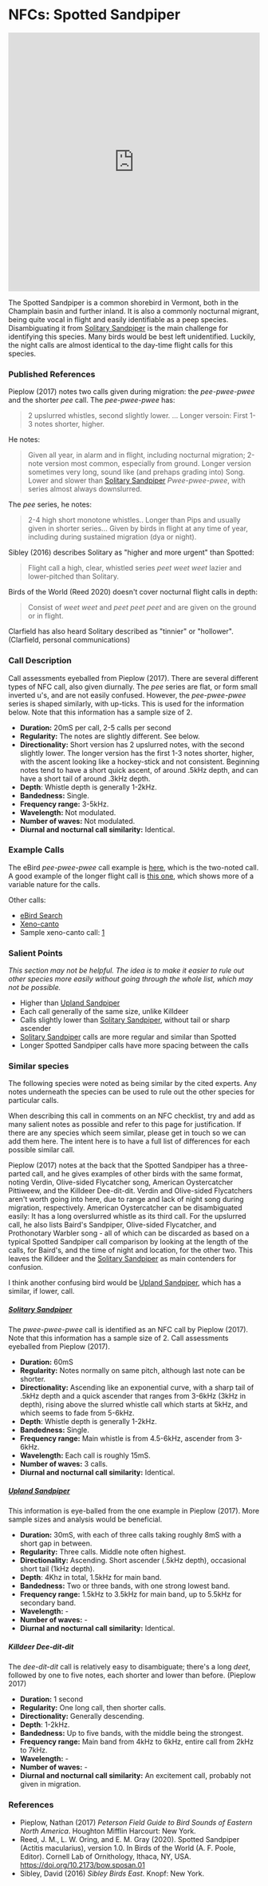 # NFCs: Spotted Sandpiper

<iframe width="640" height="518" src="https://macaulaylibrary.org/asset/242447541/embed/640" frameborder="0" allowfullscreen style="width:6040px;max-width:100%;"></iframe>

The Spotted Sandpiper is a common shorebird in Vermont, both in the Champlain basin and further inland. It is also a commonly nocturnal migrant, being quite vocal in flight and easily identifiable as a peep species. Disambiguating it from [Solitary Sandpiper](./sosa) is the main challenge for identifying this species. Many birds would be best left unidentified. Luckily, the night calls are almost identical to the day-time flight calls for this species.

### Published References

Pieplow (2017) notes two calls given during migration: the _pee-pwee-pwee_ and the shorter _pee_ call. The _pee-pwee-pwee_ has:

> 2 upslurred whistles, second slightly lower. ... Longer versoin: First 1-3 notes shorter, higher.

He notes:

> Given all year, in alarm and in flight, including nocturnal migration; 2-note version most common, especially from ground. Longer version sometimes very long, sound like (and prehaps grading into) Song. Lower and slower than [Solitary Sandpiper](./sosa) _Pwee-pwee-pwee_, with series almost always downslurred.

The _pee_ series, he notes:

> 2-4 high short monotone whistles.. Longer than Pips and usually given in shorter series... Given by birds in flight at any time of year, including during sustained migration (dya or night).

Sibley (2016) describes Solitary as "higher and more urgent" than Spotted:

> Flight call a high, clear, whistled series _peet weet weet_ lazier and lower-pitched than Solitary.

Birds of the World (Reed 2020) doesn't cover nocturnal flight calls in depth:

> Consist of _weet weet_ and _peet peet peet_ and are given on the ground or in flight.

Clarfield has also heard Solitary described as "tinnier" or "hollower". (Clarfield, personal communications)

### Call Description

Call assessments eyeballed from Pieplow (2017). There are several different types of NFC call, also given diurnally. The _pee_ series are flat, or form small inverted u's, and are not easily confused. However, the _pee-pwee-pwee_ series is shaped similarly, with up-ticks. This is used for the information below. Note that this information has a sample size of 2.

- **Duration:** 20mS per call, 2-5 calls per second
- **Regularity:** The notes are slightly different. See below.
- **Directionality:** Short version has 2 upslurred notes, with the second slightly lower. The longer version has the first 1-3 notes shorter, higher, with the ascent looking like a hockey-stick and not consistent. Beginning notes tend to have a short quick ascent, of around .5kHz depth, and can have a short tail of around .3kHz depth.
- **Depth**: Whistle depth is generally 1-2kHz.
- **Bandedness:** Single.
- **Frequency range:** 3-5kHz.
- **Wavelength:** Not modulated.
- **Number of waves:** Not modulated.
- **Diurnal and nocturnal call similarity:** Identical.

### Example Calls

The eBird _pee-pwee-pwee_ call example is [here](https://macaulaylibrary.org/audio/132195), which is the two-noted call. A good example of the longer flight call is [this one](https://macaulaylibrary.org/asset/111603051), which shows more of a variable nature for the calls.

Other calls:

- [eBird Search](https://ebird.org/media/catalog?taxonCode=sposan&mediaType=a&sort=rating_rank_desc&q=Spotted%20Sandpiper)
- [Xeno-canto](https://www.xeno-canto.org/species/Actitis-macularius)
- Sample xeno-canto call: [1](https://www.xeno-canto.org/257516)

### Salient Points

_This section may not be helpful. The idea is to make it easier to rule out other species more easily without going through the whole list, which may not be possible._

- Higher than [Upland Sandpiper](./upsa)
- Each call generally of the same size, unlike Killdeer
- Calls slightly lower than [Solitary Sandpiper](./sosa), without tail or sharp ascender
- [Solitary Sandpiper](./sosa) calls are more regular and similar than Spotted
- Longer Spotted Sandpiper calls have more spacing between the calls

### Similar species

The following species were noted as being similar by the cited experts. Any notes underneath the species can be used to rule out the other species for particular calls.

When describing this call in comments on an NFC checklist, try and add as many salient notes as possible and refer to this page for justification. If there are any species which seem similar, please get in touch so we can add them here. The intent here is to have a full list of differences for each possible similar call.

Pieplow (2017) notes at the back that the Spotted Sandpiper has a three-parted call, and he gives examples of other birds with the same format, noting Verdin, Olive-sided Flycatcher song, American Oystercatcher Pittiweew, and the Killdeer Dee-dit-dit. Verdin and Olive-sided Flycatchers aren't worth going into here, due to range and lack of night song during migration, respectively. American Oystercatcher can be disambiguated easily: It has a long overslurred whistle as its third call. For the upslurred call, he also lists Baird's Sandpiper, Olive-sided Flycatcher, and Prothonotary Warbler song - all of which can be discarded as based on a typical Spotted Sandpiper call comparison by looking at the length of the calls, for Baird's, and the time of night and location, for the other two. This leaves the Killdeer and the [Solitary Sandpiper](./sosa) as main contenders for confusion.

I think another confusing bird would be [Upland Sandpiper](./upsa), which has a similar, if lower, call.

##### [Solitary Sandpiper](./sosa)

The _pwee-pwee-pwee_ call is identified as an NFC call by Pieplow (2017).  Note that this information has a sample size of 2. Call assessments eyeballed from Pieplow (2017).

- **Duration:** 60mS
- **Regularity:** Notes normally on same pitch, although last note can be shorter.
- **Directionality:** Ascending like an exponential curve, with a sharp tail of .5kHz depth and a quick ascender that ranges from 3-6kHz (3kHz in depth), rising above the slurred whistle call which starts at 5kHz, and which seems to fade from 5-6kHz.
- **Depth**: Whistle depth is generally 1-2kHz.
- **Bandedness:** Single.
- **Frequency range:** Main whistle is from 4.5-6kHz, ascender from 3-6kHz.
- **Wavelength:** Each call is roughly 15mS.
- **Number of waves:** 3 calls.
- **Diurnal and nocturnal call similarity:** Identical.

##### [Upland Sandpiper](./upsa)

This information is eye-balled from the one example in Pieplow (2017). More sample sizes and analysis would be beneficial.

- **Duration:** 30mS, with each of three calls taking roughly 8mS with a short gap in between.
- **Regularity:** Three calls. Middle note often highest.
- **Directionality:** Ascending. Short ascender (.5kHz depth), occasional short tail (1kHz depth).
- **Depth**: 4Khz in total, 1.5kHz for main band.
- **Bandedness:** Two or three bands, with one strong lowest band.
- **Frequency range:** 1.5kHz to 3.5kHz for main band, up to 5.5kHz for secondary band.
- **Wavelength:** -
- **Number of waves:** -
- **Diurnal and nocturnal call similarity:** Identical.

##### Killdeer Dee-dit-dit

The _dee-dit-dit_ call is relatively easy to disambiguate; there's a long _deet_, followed by one to five notes, each shorter and lower than before. (Pieplow 2017)

- **Duration:** 1 second
- **Regularity:** One long call, then shorter calls.
- **Directionality:** Generally descending.
- **Depth**: 1-2kHz.
- **Bandedness:** Up to five bands, with the middle being the strongest.
- **Frequency range:** Main band from 4kHz to 6kHz, entire call from 2kHz to 7kHz.
- **Wavelength:** -
- **Number of waves:** -
- **Diurnal and nocturnal call similarity:** An excitement call, probably not given in migration.


### References

* Pieplow, Nathan (2017) _Peterson Field Guide to Bird Sounds of Eastern North America_. Houghton Mifflin Harcourt: New York.
* Reed, J. M., L. W. Oring, and E. M. Gray (2020). Spotted Sandpiper (Actitis macularius), version 1.0. In Birds of the World (A. F. Poole, Editor). Cornell Lab of Ornithology, Ithaca, NY, USA. https://doi.org/10.2173/bow.sposan.01
* Sibley, David (2016) _Sibley Birds East_. Knopf: New York.
